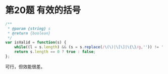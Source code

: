# 第20题 有效的括号

```javascript
/**
 * @param {string} s
 * @return {boolean}
 */
var isValid = function(s) {
    while((l = s.length) && (s = s.replace(/\(\)|\[\]|\{\}/g,'')) != '' && s.length != l);
    return s.length == 0 ? true : false;
};
```

可行，但效能很差。



